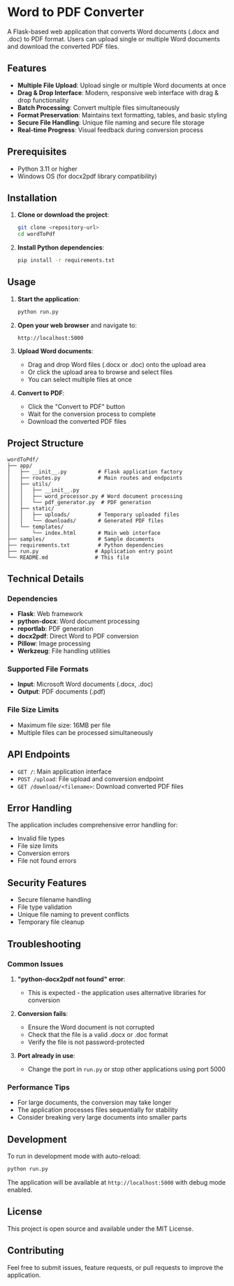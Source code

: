 # Word to PDF Converter

A Flask-based web application that converts Word documents (.docx and .doc) to PDF format. Users can upload single or multiple Word documents and download the converted PDF files.

## Features

- **Multiple File Upload**: Upload single or multiple Word documents at once
- **Drag & Drop Interface**: Modern, responsive web interface with drag & drop functionality
- **Batch Processing**: Convert multiple files simultaneously
- **Format Preservation**: Maintains text formatting, tables, and basic styling
- **Secure File Handling**: Unique file naming and secure file storage
- **Real-time Progress**: Visual feedback during conversion process

## Prerequisites

- Python 3.11 or higher
- Windows OS (for docx2pdf library compatibility)

## Installation

1. **Clone or download the project**:
   ```bash
   git clone <repository-url>
   cd wordToPdf
   ```

2. **Install Python dependencies**:
   ```bash
   pip install -r requirements.txt
   ```

## Usage

1. **Start the application**:
   ```bash
   python run.py
   ```

2. **Open your web browser** and navigate to:
   ```
   http://localhost:5000
   ```

3. **Upload Word documents**:
   - Drag and drop Word files (.docx or .doc) onto the upload area
   - Or click the upload area to browse and select files
   - You can select multiple files at once

4. **Convert to PDF**:
   - Click the "Convert to PDF" button
   - Wait for the conversion process to complete
   - Download the converted PDF files

## Project Structure

```
wordToPdf/
├── app/
│   ├── __init__.py          # Flask application factory
│   ├── routes.py            # Main routes and endpoints
│   ├── utils/
│   │   ├── __init__.py
│   │   ├── word_processor.py # Word document processing
│   │   └── pdf_generator.py  # PDF generation
│   ├── static/
│   │   ├── uploads/         # Temporary uploaded files
│   │   └── downloads/       # Generated PDF files
│   └── templates/
│       └── index.html       # Main web interface
├── samples/                 # Sample documents
├── requirements.txt         # Python dependencies
├── run.py                  # Application entry point
└── README.md               # This file
```

## Technical Details

### Dependencies

- **Flask**: Web framework
- **python-docx**: Word document processing
- **reportlab**: PDF generation
- **docx2pdf**: Direct Word to PDF conversion
- **Pillow**: Image processing
- **Werkzeug**: File handling utilities

### Supported File Formats

- **Input**: Microsoft Word documents (.docx, .doc)
- **Output**: PDF documents (.pdf)

### File Size Limits

- Maximum file size: 16MB per file
- Multiple files can be processed simultaneously

## API Endpoints

- `GET /`: Main application interface
- `POST /upload`: File upload and conversion endpoint
- `GET /download/<filename>`: Download converted PDF files

## Error Handling

The application includes comprehensive error handling for:
- Invalid file types
- File size limits
- Conversion errors
- File not found errors

## Security Features

- Secure filename handling
- File type validation
- Unique file naming to prevent conflicts
- Temporary file cleanup

## Troubleshooting

### Common Issues

1. **"python-docx2pdf not found" error**:
   - This is expected - the application uses alternative libraries for conversion

2. **Conversion fails**:
   - Ensure the Word document is not corrupted
   - Check that the file is a valid .docx or .doc format
   - Verify the file is not password-protected

3. **Port already in use**:
   - Change the port in `run.py` or stop other applications using port 5000

### Performance Tips

- For large documents, the conversion may take longer
- The application processes files sequentially for stability
- Consider breaking very large documents into smaller parts

## Development

To run in development mode with auto-reload:
```bash
python run.py
```

The application will be available at `http://localhost:5000` with debug mode enabled.

## License

This project is open source and available under the MIT License.

## Contributing

Feel free to submit issues, feature requests, or pull requests to improve the application. 